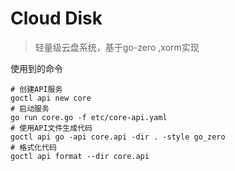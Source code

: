 # Cloud Disk    
> 轻量级云盘系统，基于go-zero ,xorm实现

使用到的命令
```text
# 创建API服务
goctl api new core
# 启动服务
go run core.go -f etc/core-api.yaml
# 使用API文件生成代码
goctl api go -api core.api -dir . -style go_zero
# 格式化代码
goctl api format --dir core.api 
```